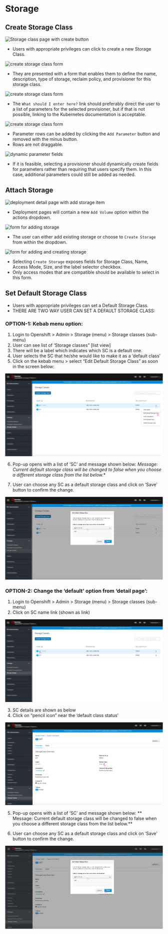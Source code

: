 # Storage

## Create Storage Class

![Storage class page with create button](img/create-storage-class.png)
- Users with appropriate privileges can click to create a new Storage Class.

![create storage class form](img/storage-class-form.png)
- They are presented with a form that enables them to define the name, description, type of storage, reclaim policy, and provisioner for this storage class.

![create storage class form](img/storage-class-parameters.png)
- The `What should I enter here?` link should preferably direct the user to a list of parameters for the selected provisioner, but if that is not possible, linking to the Kubernetes documentation is acceptable.

![create storage class form](img/storage-class-parameters-2.png)
- Parameter rows can be added by clicking the `Add Parameter` button and removed with the minus button.
- Rows are not draggable.

![dynamic parameter fields](img/storage-class-generated-fields.png)
- If it is feasible, selecting a provisioner should dynamically create fields for parameters rather than requiring that users specify them. In this case, additional parameters could still be added as needed.

## Attach Storage

![deployment detail page with add storage item](img/add-storage.png)
-  Deployment pages will contain a new `Add Volume` option within the actions dropdown.

![form for adding storage](img/add-storage-create.png)
- The user can either add existing storage or choose to `Create Storage` from within the dropdown.

![form for adding and creating storage](img/create-storage-form.png)
- Selecting `Create Storage` exposes fields for Storage Class, Name, Access Mode, Size, and the label selector checkbox.
- Only access modes that are compatible should be available to select in this form.

## Set Default Storage Class
- Users with appropriate privileges can set a Default Storage Class.
- THERE ARE TWO WAY USER CAN SET A DEFAULT STORAGE CLASS:

### OPTION-1: Kebab menu option:

1. Login to Openshift > Admin > Storage (menu) > Storage classes (sub-menu)
2. User can see list of ‘Storage classes” [list view]
3. There will be a label which indicates which SC is a default one.
4. User selects the SC that he/she would like to make it as a ‘default class’
5. Click on the kebab menu > select “Edit Default Storage Class” as soon in the screen below:

![Set a Default Storage Class using kebab menu](img/OCP_set_sefault_class_opt_1.png)

6. Pop-up opens with a list of ‘SC’ and message shown below:
*Message:
Current default storage class will be changed to false when you
choose a different storage class from the list below.**

7. User can choose any SC as a default storage class and click on ‘Save’ button to confirm the change.

![Set a Default Storage Class using kebab menu](img/OCP_set_sefault_class_popUp_1.png)

### OPTION-2: Change the ‘default’ option from ‘detail page’:

1. Login to Openshift > Admin > Storage (menu) > Storage classes (sub-menu)
2. Click on SC name link (shown as link)

![Set a Default Storage Class using kebab menu](img/OCP_set_sefault_class_opt_2.png)

3. SC details are shown as below
4. Click on “pencil icon” near the ‘default class status’

![Set a Default Storage Class using kebab menu](img/OCP_set_sefault_class_opt_2_detailsPg.png)

5. Pop-up opens with a list of ‘SC’ and message shown below:
** Message:
Current default storage class will be changed to false when you
choose a different storage class from the list below.**

6. User can choose any SC as a default storage class and click on ‘Save’ button to confirm the change.

![Set a Default Storage Class using kebab menu](img/OCP_set_sefault_class_popUp_2.png)
